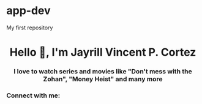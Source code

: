 # app-dev
My first repository
<h1 align="center">Hello 👋, I'm Jayrill Vincent P. Cortez</h1>
<h3 align="center">I love to watch series and movies like "Don't mess with the Zohan", "Money Heist" and many more</h3>

<h3 align="left">Connect with me:</h3>
<p align="left">
</p>
